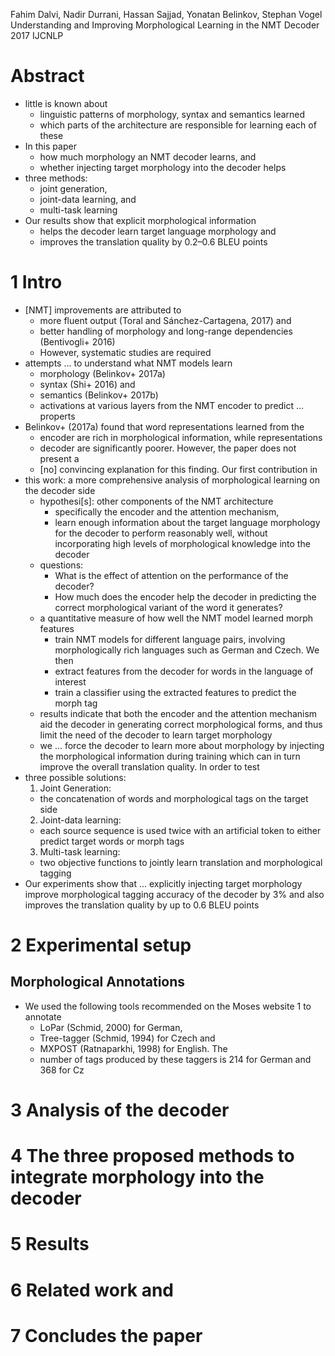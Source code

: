 Fahim Dalvi, Nadir Durrani, Hassan Sajjad, Yonatan Belinkov, Stephan Vogel
Understanding and Improving Morphological Learning in the NMT Decoder
2017 IJCNLP

# Abstract

* little is known about
  * linguistic patterns of morphology, syntax and semantics learned
  * which parts of the architecture are responsible for learning each of these
* In this paper
  * how much morphology an NMT decoder learns, and
  * whether injecting target morphology into the decoder helps
* three methods:
  * joint generation,
  * joint-data learning, and
  * multi-task learning
* Our results show that explicit morphological information
  * helps the decoder learn target language morphology and
  * improves the translation quality by 0.2–0.6 BLEU points

# 1 Intro

* [NMT] improvements are attributed to
  * more fluent output (Toral and Sánchez-Cartagena, 2017) and
  * better handling of morphology and long-range dependencies
    (Bentivogli+ 2016)
  * However, systematic studies are required
* attempts ... to understand what NMT models learn
  * morphology (Belinkov+ 2017a)
  * syntax (Shi+ 2016) and
  * semantics (Belinkov+ 2017b)
  * activations at various layers from the NMT encoder to predict ...  properts
* Belinkov+ (2017a) found that word representations learned from the
  * encoder are rich in morphological information, while representations
  * decoder are significantly poorer.  However, the paper does not present a
  * [no] convincing explanation for this finding. Our first contribution in
* this work: 
  a more comprehensive analysis of morphological learning on the decoder side
  * hypothesi[s]: other components of the NMT architecture
    * specifically the encoder and the attention mechanism,
    * learn enough information about the target language morphology for the
      decoder to perform reasonably well, without incorporating high levels of
      morphological knowledge into the decoder
  * questions:
    * What is the effect of attention on the performance of the decoder?
    * How much does the encoder help the decoder
      in predicting the correct morphological variant of the word it generates?
  * a quantitative measure of how well the NMT model learned morph features
    * train NMT models for different language pairs,
      involving morphologically rich languages such as German and Czech. We then
    * extract features from the decoder for words in the language of interest
    * train a classifier using the extracted features to predict the morph tag
  * results indicate that both the encoder and the attention mechanism
    aid the decoder in generating correct morphological forms, and thus
    limit the need of the decoder to learn target morphology
  * we ... force the decoder to learn more about morphology
    by injecting the morphological information during training
    which can in turn improve the overall translation quality. In order to test
* three possible solutions:
  1. Joint Generation:
    * the concatenation of words and morphological tags on the target side
  2. Joint-data learning:
    * each source sequence is used twice
      with an artificial token to either predict target words or morph tags
  3. Multi-task learning:
    * two objective functions
      to jointly learn translation and morphological tagging
* Our experiments show that ... explicitly injecting target morphology improve
  morphological tagging accuracy of the decoder by 3% and also improves the
  translation quality by up to 0.6 BLEU points

# 2 Experimental setup

## Morphological Annotations

* We used the following tools recommended on the Moses website 1 to annotate
  * LoPar (Schmid, 2000) for German, 
  * Tree-tagger (Schmid, 1994) for Czech and 
  * MXPOST (Ratnaparkhi, 1998) for English.  The 
  * number of tags produced by these taggers is 214 for German and 368 for Cz

# 3 Analysis of the decoder

# 4 The three proposed methods to integrate morphology into the decoder

# 5 Results

# 6 Related work and

# 7 Concludes the paper
